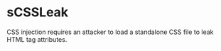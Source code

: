 # sCSSLeak
CSS injection requires an attacker to load a standalone CSS file to leak HTML tag attributes.
